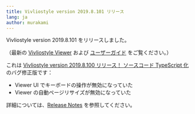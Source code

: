 ```yaml
---
title: Vivliostyle version 2019.8.101 リリース
lang: ja
author: murakami
---
```


Vivliostyle version 2019.8.101 をリリースしました。

（最新の [Vivliostyle Viewer](https://vivliostyle.org/viewer/) および [ユーザーガイド](https://vivliostyle.org/ja/docs/) をご覧ください。）

これは [Vivliostyle version 2019.8.100 リリース！ ソースコード TypeScript 化](https://vivliostyle.org/ja/blog/2019/08/16/vivliostyle-2019.8.100-released/) のバグ修正版です：

- Viewer UI でキーボードの操作が無効になっていた
- Viewer の自動ページリサイズが無効になっていた

詳細については、[Release Notes](https://github.com/vivliostyle/vivliostyle/releases) を参照してください。
